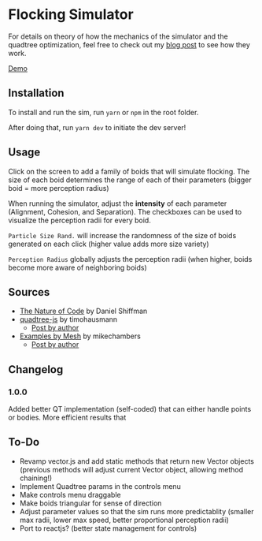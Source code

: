 # Flocking Simulator

For details on theory of how the mechanics of the simulator and the quadtree optimization, feel free to check out my [blog post](https://nikolaspro.notion.site/Flocking-Sim-Boids-b5fc42748e85477584709a751a0742b7) to see how they work.

[Demo](https://nikolasp98.github.io/interactive_flocking_simulation_with_quadtree_implementation/)

## Installation

To install and run the sim, run `yarn` or `npm` in the root folder.

After doing that, run `yarn dev` to initiate the dev server!

## Usage

Click on the screen to add a family of boids that will simulate flocking. The size of each boid determines the range of each of their parameters (bigger boid = more perception radius)

When running the simulator, adjust the **intensity** of each parameter (Alignment, Cohesion, and Separation). The checkboxes can be used to visualize the perception radii for every boid.

`Particle Size Rand.` will increase the randomness of the size of boids generated on each click (higher value adds more size variety)

`Perception Radius` globally adjusts the perception radii (when higher, boids become more aware of neighboring boids)

## Sources

-   [The Nature of Code](https://natureofcode.com) by Daniel Shiffman
-   [quadtree-js](https://github.com/timohausmann/quadtree-js) by timohausmann
    -   [Post by author](https://timohausmann.github.io/quadtree-js/simple.html)
-   [Examples by Mesh](https://github.com/mikechambers/ExamplesByMesh) by mikechambers
    -   [Post by author](http://www.mikechambers.com/blog/2011/03/21/javascript-quadtree-implementation/)

## Changelog

### 1.0.0

Added better QT implementation (self-coded) that can either handle points or bodies. More efficient results that

## To-Do

-   Revamp vector.js and add static methods that return new Vector objects (previous methods will adjust current Vector object, allowing method chaining!)
-   Implement Quadtree params in the controls menu
-   Make controls menu draggable
-   Make boids triangular for sense of direction
-   Adjust parameter values so that the sim runs more predictablity (smaller max radii, lower max speed, better proportional perception radii)
-   Port to reactjs? (better state management for controls)
